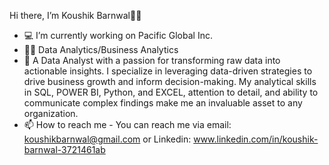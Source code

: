 Hi there, I’m Koushik Barnwal👋🏾
 
- 💻 I’m currently working on Pacific Global Inc.
- 👨‍💻 Data Analytics/Business Analytics
- 🌱 A Data Analyst with a passion for transforming raw data into actionable insights. I specialize in leveraging data-driven strategies to drive business growth and inform decision-making. My analytical skills in SQL, POWER BI, Python, and EXCEL, attention to detail, and ability to communicate complex findings make me an invaluable asset to any organization.
- 📫 How to reach me - You can reach me via email: koushikbarnwal@gmail.com or Linkedin: www.linkedin.com/in/koushik-barnwal-3721461ab


<!---
KoushikBarnwal/KoushikBarnwal is a ✨ special ✨ repository because its `README.md` (this file) appears on your GitHub profile.
You can click the Preview link to take a look at your changes.
--->
